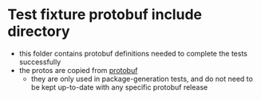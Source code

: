 # Test fixture protobuf include directory

- this folder contains protobuf definitions needed to complete the tests successfully
- the protos are copied from [protobuf](https://github.com/google/protobuf)
   - they are only used in package-generation tests, and do not need to be kept up-to-date with any specific protobuf release
